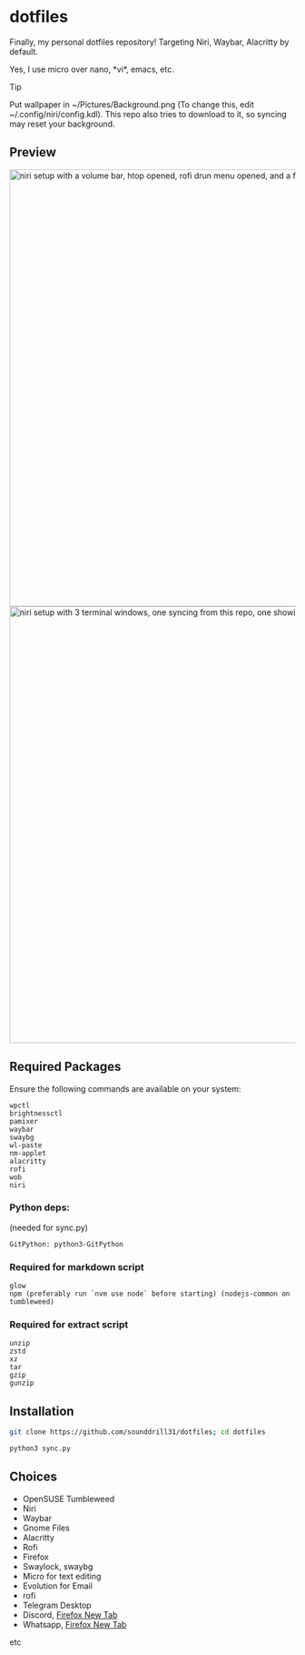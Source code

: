 # dotfiles
Finally, my personal dotfiles repository! Targeting Niri, Waybar, Alacritty by default. 

Yes, I use micro over nano, \*vi\*, emacs, etc.  

> [!TIP]
> Put wallpaper in ~/Pictures/Background.png (To change this, edit ~/.config/niri/config.kdl). This repo also tries to download to it, so syncing may reset your background.

## Preview
<img width="1366" height="768" alt="niri setup with a volume bar, htop opened, rofi drun menu opened, and a fastfetch" src="https://github.com/user-attachments/assets/15118b01-752e-409d-a90f-1e108f9646a3" />

<img width="1366" height="768" alt="niri setup with 3 terminal windows, one syncing from this repo, one showing fastfetch and the last editing the niri config" src="https://github.com/user-attachments/assets/68c9ea2a-d70d-4ac7-b188-a709c6f02997" />


## Required Packages

Ensure the following commands are available on your system:

```
wpctl
brightnessctl
pamixer
waybar
swaybg
wl-paste
nm-applet
alacritty
rofi
wob
niri
```

### Python deps:
(needed for sync.py)
```
GitPython: python3-GitPython
```

### Required for markdown script
```
glow
npm (preferably run `nvm use node` before starting) (nodejs-common on tumbleweed)
```
### Required for extract script
```
unzip
zstd
xz
tar
gzip
gunzip
```

## Installation

```bash
git clone https://github.com/sounddrill31/dotfiles; cd dotfiles
```

```bash
python3 sync.py
```

## Choices
- OpenSUSE Tumbleweed
- Niri
- Waybar
- Gnome Files
- Alacritty
- Rofi
- Firefox
- Swaylock, swaybg
- Micro for text editing
- Evolution for Email
- rofi
- Telegram Desktop
- Discord, [Firefox New Tab](https://gist.github.com/sounddrill31/7e01a6ef562e3497e38ba583a62f7ce1)
- Whatsapp, [Firefox New Tab](https://gist.github.com/sounddrill31/a7428018778f788a95344ab9e6cb1353)

etc
